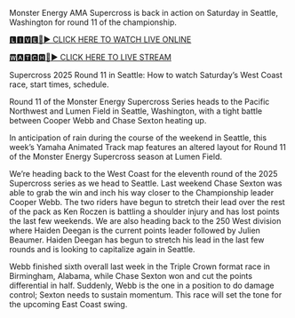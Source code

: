 Monster Energy AMA Supercross is back in action on Saturday in Seattle, Washington for round 11 of the championship.

[🅻🅸🆅🅴🔴▶️ CLICK HERE TO WATCH LIVE ONLINE](https://tinyurl.com/3cnwdyru)

[🆆🅰🆃🅲🅷🔴▶️ CLICK HERE TO LIVE STREAM](https://tinyurl.com/3cnwdyru)

Supercross 2025 Round 11 in Seattle: How to watch Saturday’s West Coast race, start times, schedule.

Round 11 of the Monster Energy Supercross Series heads to the Pacific Northwest and Lumen Field in Seattle, Washington, with a tight battle between Cooper Webb and Chase Sexton heating up.

In anticipation of rain during the course of the weekend in Seattle, this week’s Yamaha Animated Track map features an altered layout for Round 11 of the Monster Energy Supercross season at Lumen Field.

We’re heading back to the West Coast for the eleventh round of the 2025 Supercross series as we head to Seattle. Last weekend Chase Sexton was able to grab the win and inch his way closer to the Championship leader Cooper Webb. The two riders have begun to stretch their lead over the rest of the pack as Ken Roczen is battling a shoulder injury and has lost points the last few weekends. We are also heading back to the 250 West division where Haiden Deegan is the current points leader followed by Julien Beaumer. Haiden Deegan has begun to stretch his lead in the last few rounds and is looking to capitalize again in Seattle.

Webb finished sixth overall last week in the Triple Crown format race in Birmingham, Alabama, while Chase Sexton won and cut the points differential in half. Suddenly, Webb is the one in a position to do damage control; Sexton needs to sustain momentum. This race will set the tone for the upcoming East Coast swing.
